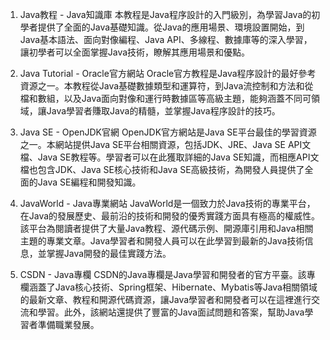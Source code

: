 

1. Java教程 - Java知識庫 
本教程是Java程序設計的入門級別，為學習Java的初學者提供了全面的Java基礎知識。從Java的應用場景、環境設置開始，到Java基本語法、面向對像編程、Java API、多線程、數據庫等的深入學習，讓初學者可以全面掌握Java技術，瞭解其應用場景和優點。

2. Java Tutorial - Oracle官方網站 
Oracle官方教程是Java程序設計的最好參考資源之一。本教程從Java基礎數據類型和運算符，到Java流控制和方法和從檔和數組，以及Java面向對像和運行時數據區等高級主題，能夠涵蓋不同可領域，讓Java學習者賺取Java的精髓，並掌握Java程序設計的技巧。

3. Java SE - OpenJDK官網
OpenJDK官方網站是Java SE平台最佳的學習資源之一。本網站提供Java SE平台相關資源，包括JDK、JRE、Java SE API文檔、Java SE教程等。學習者可以在此獲取詳細的Java SE知識，而相應API文檔也包含JDK、Java SE核心技術和Java SE高級技術，為開發人員提供了全面的Java SE編程和開發知識。

4. JavaWorld - Java專業網站
JavaWorld是一個致力於Java技術的專業平台，在Java的發展歷史、最前沿的技術和開發的優秀實踐方面具有極高的權威性。該平台為閱讀者提供了大量Java教程、源代碼示例、開源庫引用和Java相關主題的專業文章。Java學習者和開發人員可以在此學習到最新的Java技術信息，並掌握Java開發的最佳實踐方法。

5. CSDN - Java專欄
CSDN的Java專欄是Java學習和開發者的官方平臺。該專欄涵蓋了Java核心技術、Spring框架、Hibernate、Mybatis等Java相關領域的最新文章、教程和開源代碼資源，讓Java學習者和開發者可以在這裡進行交流和學習。此外，該網站還提供了豐富的Java面試問題和答案，幫助Java學習者準備職業發展。